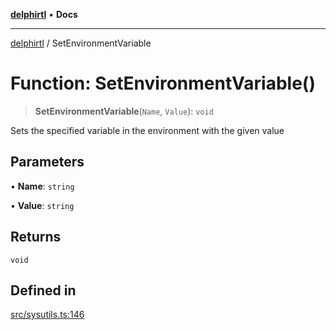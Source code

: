 [**delphirtl**](../README.md) • **Docs**

***

[delphirtl](../globals.md) / SetEnvironmentVariable

# Function: SetEnvironmentVariable()

> **SetEnvironmentVariable**(`Name`, `Value`): `void`

Sets the specified variable in the environment with the given value

## Parameters

• **Name**: `string`

• **Value**: `string`

## Returns

`void`

## Defined in

[src/sysutils.ts:146](https://github.com/chuacw/delphirtl/blob/a42cfe2d9eb3a9ad56345b88288deeb5af05099e/src/sysutils.ts#L146)
